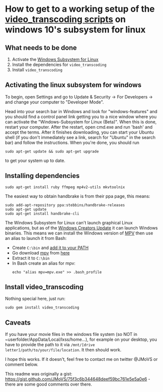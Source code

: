 # How to get to a working setup of the [video_transcoding scripts](https://github.com/donmelton/video_transcoding) on windows 10's subsystem for linux

## What needs to be done

1. Activate the [Windows Subsystem for Linux](https://msdn.microsoft.com/en-gb/commandline/wsl/install_guide)
1. Install the dependencies for `video_transcoding`
1. Install `video_transcoding`

## Activating the linux subsystem for windows

To begin, open Settings and go to Update & Security -> For Developers -> and change your computer to "Developer Mode".

Head into your search bar in Windows and look for "windows-features" and you should find a control panel link getting you to a nice window where you can activate the "Windows-Subsystem for Linux (Beta)". When this is done, restart your computer. After the restart, open cmd.exe and run 'bash' and accept the terms. After it finishes downloading, you can start your Ubuntu shell (if you don't immediately see a link, search for "Ubuntu" in the search bar) and follow the instructions. When you're done, you should run

```
sudo apt-get update && sudo apt-get upgrade
```

to get your system up to date. 


## Installing dependencies
```
sudo apt-get install ruby ffmpeg mp4v2-utils mkvtoolnix
```

The easiest way to obtain handbrake is from their ppa page, this means:
```
sudo add-apt-repository ppa:stebbins/handbrake-releases
sudo apt-get update
sudo apt-get install handbrake-cli
```

The Windows Subsystem for Linux can't launch graphical Linux applications, but as of the [Windows Creators Update](https://blogs.windows.com/windowsexperience/2017/04/11/whats-new-in-the-windows-10-creators-update/#hjT88QBz4geTArU4.97) it can launch Windows binaries. This means we can install the Windows version of [MPV](https://mpv.io/) then use an alias to launch it from Bash:

- Create `C:\bin` and [add it to your PATH](https://github.com/JMoVS/installing_video_transcoding_on_windows/blob/master/native_method.md#adding-a-folder-to-your-path-in-windows-10)
- Go download [mpv](https://mpv.io/) from [here](https://mpv.srsfckn.biz/)
- Extract it to `C:\bin`
- In Bash create an alias for mpv:
    ```
    echo "alias mpv=mpv.exe" >> .bash_profile
    ```

## Install video_transcoding

Nothing special here, just run:

```
sudo gem install video_transcoding
```

## Caveats

If you have your movie files in the windows file system (so NOT in ~userfolder/AppData/Local/lxss/home...), for example on your desktop, you have to provide the path to it via `/mnt/[drive letter]/path/to/your/file/location`. It then should work.

I hope this works. If it doesn't, feel free to contact me on twitter @JMoVS or comment below.

This readme was originally a gist: https://gist.github.com/JMoVS/75f3c6b344648deef59bc761e5e5a0e6 - there are some good comments over there.
